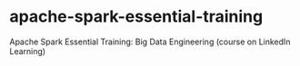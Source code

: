 # apache-spark-essential-training
Apache Spark Essential Training: Big Data Engineering (course on LinkedIn Learning)
